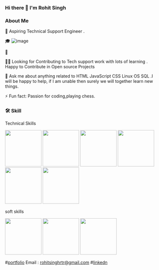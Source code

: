 ### Hi there 👋 I'm Rohit Singh


 ### About Me                                                                           

🙂   Aspiring Technical Support Engineer .  

🎓              ![image](https://camo.githubusercontent.com/973ed9aeb3fcbda48056b50f688fa280009567cc020a2b71fc2f67a7e14feb36/68747470733a2f2f692e70696e696d672e636f6d2f6f726967696e616c732f65662f31362f65342f65663136653465363862306433636238316536626238613863333235386437652e676966)

💼   

👯‍♂️   Looking for Contributing to Tech  support work with lots of learning .
      Happy to Contribute in Open source Projects
      
💬   Ask me about anything related to HTML JavaScript CSS Linux OS SQL .I will be happy to help, if
      I am unable then surely we will together learn new things.
      

⚡ Fun fact: Passion for coding,playing chess.


### 🛠  Skill

 Technical Skills 
 
<img src="https://th.bing.com/th/id/R.0a5001e662e207eed1fabb0e61657426?rik=7qLc8Fw9Sfnu7Q&riu=http%3a%2f%2f2.bp.blogspot.com%2f_opS9Z5vqQYQ%2fTTYrMHXNiRI%2fAAAAAAAAAVA%2fH0gJ2oCoBTg%2fs1600%2fhtml5_bg_no_icons.png&ehk=VbwF6rPRBtInmKq36kBD0DtHTemy0gFaGoHtNqViRLw%3d&risl=&pid=ImgRaw&r=0" width=120px height=120px>
<img src="https://res.cloudinary.com/startup-grind/image/upload/c_fill,dpr_2.0,f_auto,g_center,h_1080,q_100,w_1080/v1/gcs/platform-data-dsc/events/css-beginners-tutorial.jpg" width=120px height=120px>
<img src="https://toon2.in/wp-content/uploads/revslider/white-banner/js2.png" width=120px height=120px>
<img src="https://pngimg.com/uploads/linux/linux_PNG51.png" width=120 height=120px> 
<img src="https://clipground.com/images/sql-logo-clipart.jpg" width=120px height=120px> 
<img src="https://th.bing.com/th?id=OIP.1Sk5de-0r6R3D2EcdAW9aQHaD7&w=342&h=182&c=8&rs=1&qlt=90&o=6&dpr=1.4&pid=3.1&rm=2" width=120px height=120px>




soft skills


<img src="https://user-images.githubusercontent.com/95858652/228418589-45afdc49-f613-4416-bccb-34d19ce7954a.jpg" width=120px height=120px>
<img src ="https://th.bing.com/th/id/OIP.hRbFHqyqConcYO9Po-A6EAHaEK?w=292&h=180&c=7&r=0&o=5&dpr=1.4&pid=1.7" width=120px height=120p>
<img src="https://th.bing.com/th/id/OIP.sEc_krl5dwdDGLwOJmTncAHaCq?w=280&h=125&c=7&r=0&o=5&dpr=1.4&pid=1.7" widt=120px height=120px>







 #[portfolio](https://rohitsinghrajpoot.github.io/)
 Email : rohitsinghrtr@gmail.com
 #[linkedn](https://www.linkedin.com/in/rohit-singh-rajpoot/)

